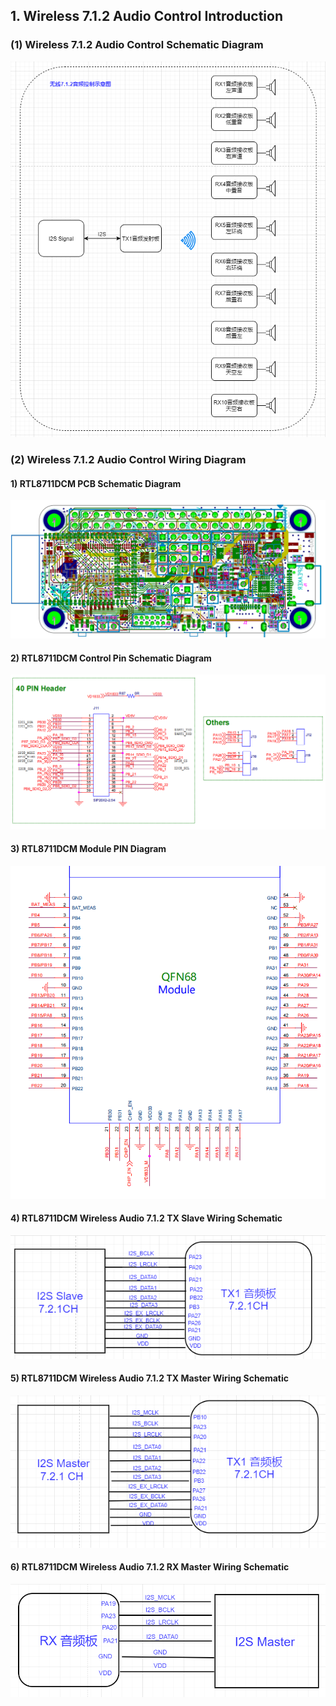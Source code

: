 ## 1. Wireless 7.1.2 Audio Control Introduction
### (1) Wireless 7.1.2 Audio Control Schematic Diagram
![Image](../../assets/images/speaker/7.1.2-1.png)
### (2) Wireless 7.1.2 Audio Control Wiring Diagram
#### 1) RTL8711DCM PCB Schematic Diagram
![Image](../../assets/images/speaker/RTL8711DCM%20PCB.PNG)

#### 2) RTL8711DCM Control Pin Schematic Diagram
![Image](../../assets/images/speaker/2.1Pin%20schematic%20diagram.png)

#### 3) RTL8711DCM Module PIN Diagram
![Image](../../assets/images/speaker/2.1pinpin.png)

#### 4) RTL8711DCM Wireless Audio 7.1.2 TX Slave Wiring Schematic
![Image](../../assets/images/speaker/7.1.2-4.png)

#### 5) RTL8711DCM Wireless Audio 7.1.2 TX Master Wiring Schematic
![Image](../../assets/images/speaker/7.1.2-5.png)

#### 6) RTL8711DCM Wireless Audio 7.1.2 RX Master Wiring Schematic
![Image](../../assets/images/speaker/7.1.2-6.png)

<!--
### (3) User Instructions
#### 1) After connecting the wires, connect the other RX end to the audio device, and connect the TX end's dome board to the computer or mobile phone.

Normally, when powered on, the TX end will automatically pair with the RX end.

If it's a computer, some configuration may be needed. Open Run (Win+R), enter the command [control], and press [OK or Enter]. In the control panel, select [Sound] to enter.
![Control Panel.jpg](../../assets/images/speaker/控制板面.jpg)

#### 2) Configure Output Sampling Rate and Bit Depth
![Bit Depth Sampling Rate.jpg](../../assets/images/speaker/位深度采样率.jpg)

#### 3) Configure Speakers
![Configure Speakers.jpg](../../assets/images/speaker/配置扬声器.jpg)

#### 4) Select the desired channel: 7.1 Surround
![Select Channel.jpg](../../assets/images/speaker/选声道.jpg)

#### 5) After all power connections are successful, press the reset button on the RTL8711DCM PCB once.
![PCB.jpg](../../assets/images/speaker/pcb.jpg) -->